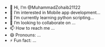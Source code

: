 - 👋 Hi, I’m @MuhammadZohaib21122
- 👀 I’m interested in Mobile app development...
- 🌱 I’m currently learning python scripting...
- 💞️ I’m looking to collaborate on ...
- 📫 How to reach me ...
- 😄 Pronouns: ...
- ⚡ Fun fact: ...

<!---
MuhammadZohaib21122/MuhammadZohaib21122 is a ✨ special ✨ repository because its `README.md` (this file) appears on your GitHub profile.
You can click the Preview link to take a look at your changes.
--->
